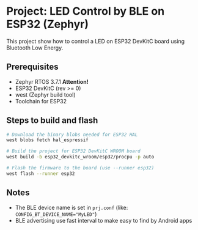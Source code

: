 # Project: LED Control by BLE on ESP32 (Zephyr)

This project show how to control a LED on ESP32 DevKitC board using Bluetooth Low Energy. 


## Prerequisites

- Zephyr RTOS 3.7.1 **Attention!**  
- ESP32 DevKitC (rev >= 0)
- west (Zephyr build tool)
- Toolchain for ESP32

## Steps to build and flash
```sh
# Download the binary blobs needed for ESP32 HAL
west blobs fetch hal_espressif

# Build the project for ESP32 DevKitC WROOM board
west build -b esp32_devkitc_wroom/esp32/procpu -p auto

# Flash the firmware to the board (use --runner esp32)
west flash --runner esp32
```

## Notes

- The BLE device name is set in `prj.conf` (like: `CONFIG_BT_DEVICE_NAME="MyLED"`)
- BLE advertising use fast interval to make easy to find by Android apps

